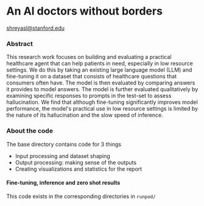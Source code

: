 # An AI doctors without borders
shreyasl@stanford.edu

### Abstract
This research work focuses on building and evaluating a practical healthcare agent 
that can help patients in need, especially in low resource settings. We do this by
taking an existing large language model (LLM) and fine-tuning it on a dataset that
consists of healthcare questions that consumers often have. The model is then 
evaluated by comparing answers it provides to model answers. The model is further 
evaluated qualitatively by examining specific responses to prompts in the test-set
to assess hallucination. We find that although fine-tuning significantly improves
model performance, the model's practical use in low resource settings is 
limited by the nature of its hallucination and the slow speed of inference.

### About the code
The base directory contains code for 3 things
- Input processing and dataset shaping
- Output processing: making sense of the outputs
- Creating visualizations and statistics for the report

#### Fine-tuning, inference and zero shot results
This code exists in the corresponding directories in `runpod/`
